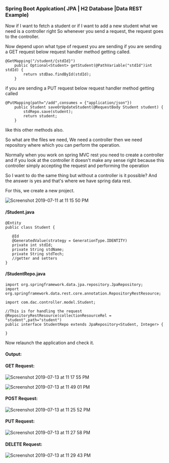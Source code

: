 ### Spring Boot Applcation( JPA | H2 Database |Data REST Example)

Now if I want to fetch a student or if I want to add a new student what we need is a controller right 
So whenever you send a request, the request goes to the controller.

Now depend upon what type of request you are sending 
if you are sending a GET request below request handler method getting called.

```
@GetMapping("/student/{stdId}")
	public Optional<Student> getStudent(@PathVariable("stdId")int stdId) {
		return stdDao.findById(stdId);
	}
```
if you are sending a PUT request below request handler method getting called 

```
@PutMapping(path="/add",consumes = {"application/json"})
	public Student saveOrUpdateStudent(@RequestBody Student student) {
		stdRepo.save(student);
		return student;
	}
```
like this other methods also.

So what are the files we need,
We need a controller then we need repository where which you can perform the operation.


Normally when you work on spring MVC rest you need to create a controller and if you look at the controller it doesn't make any sense right because this controller 
simply accepting the request and performing the operation 


So I want to do the same thing but without a controller is it possible? And the answer is yes and that's where we have spring data rest.

For this, we create a new project.
 
 ![Screenshot 2019-07-11 at 11 15 50 PM](https://user-images.githubusercontent.com/35020560/61175130-ddd04680-a5c7-11e9-82b0-103b3631ab92.png)


#### /Student.java
 ```
@Entity
public class Student {

	@Id
	@GeneratedValue(strategy = GenerationType.IDENTITY)
	private int stdId;
	private String stdName;
	private String stdTech;
    //getter and setters
}
 ```
 
 #### /StudentRepo.java
 
 ```
import org.springframework.data.jpa.repository.JpaRepository;
import org.springframework.data.rest.core.annotation.RepositoryRestResource;

import com.dac.controller.model.Student;

//This is for handling the request 
@RepositoryRestResource(collectionResourceRel = "student",path="student")
public interface StudentRepo extends JpaRepository<Student, Integer> {

}

 ```
Now relaunch the application and check it.

#### Output:

#### GET Request:

![Screenshot 2019-07-13 at 11 17 55 PM](https://user-images.githubusercontent.com/35020560/61175170-7c5ca780-a5c8-11e9-9d36-65ea22afac8a.png)

![Screenshot 2019-07-13 at 11 49 01 PM](https://user-images.githubusercontent.com/35020560/61175201-d6f60380-a5c8-11e9-84bf-4b35e3b180a8.png)

#### POST Request:

![Screenshot 2019-07-13 at 11 25 52 PM](https://user-images.githubusercontent.com/35020560/61175213-0147c100-a5c9-11e9-9121-93f910ecad46.png)

#### PUT Request:

![Screenshot 2019-07-13 at 11 27 58 PM](https://user-images.githubusercontent.com/35020560/61175220-17558180-a5c9-11e9-826d-eb7a0d975e2b.png)

#### DELETE Request:

![Screenshot 2019-07-13 at 11 29 43 PM](https://user-images.githubusercontent.com/35020560/61175233-3a803100-a5c9-11e9-87d5-0162a9acf695.png)


